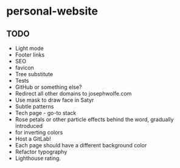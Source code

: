 # personal-website

## TODO

- Light mode
- Footer links
- SEO
- favicon
- Tree substitute
- Tests
- GitHub or something else?
- Redirect all other domains to josephwolfe.com
- Use mask to draw face in Satyr
- Subtle patterns
- Tech page - go-to stack
- Rose petals or other particle effects behind the word, gradually introduced
- <filter-function> for inverting colors
- Host a GitLab!
- Each page should have a different background color
- Refactor typography
- Lighthouse rating.
